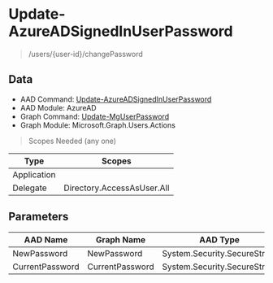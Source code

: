 # Update-AzureADSignedInUserPassword

> /users/{user-id}/changePassword

## Data

+ AAD Command: [Update-AzureADSignedInUserPassword](https://docs.microsoft.com/en-us/powershell/module/AzureAD/Update-AzureADSignedInUserPassword)
+ AAD Module: AzureAD
+ Graph Command: [Update-MgUserPassword](https://docs.microsoft.com/en-us/powershell/module/Microsoft.Graph.Users.Actions/Update-MgUserPassword)
+ Graph Module: Microsoft.Graph.Users.Actions

> Scopes Needed (any one)

|Type|Scopes|
|---|---|
|Application||
|Delegate|Directory.AccessAsUser.All|

## Parameters

|AAD Name|Graph Name|AAD Type|Graph Type|Infos|
|---|---|---|---|---|
|NewPassword|NewPassword|System.Security.SecureString|System.String||
|CurrentPassword|CurrentPassword|System.Security.SecureString|System.String||

